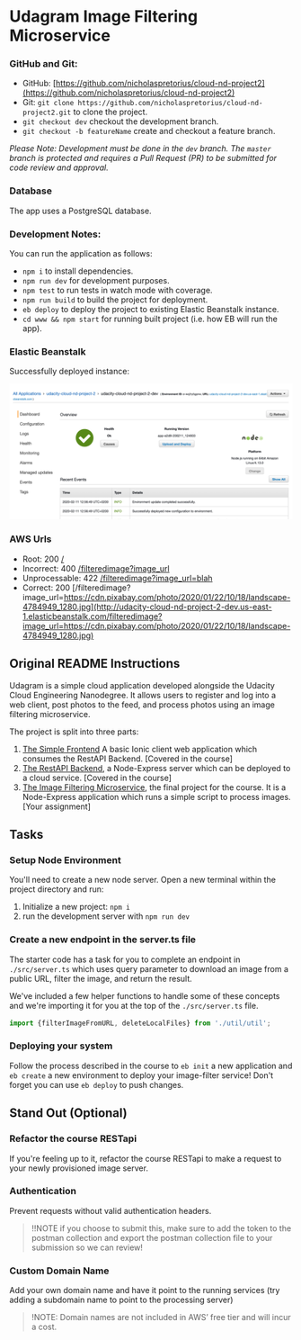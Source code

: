 # Udagram Image Filtering Microservice

### GitHub and Git: 

* GitHub: [https://github.com/nicholaspretorius/cloud-nd-project2](https://github.com/nicholaspretorius/cloud-nd-project2)
* Git: `git clone https://github.com/nicholaspretorius/cloud-nd-project2.git` to clone the project.
* `git checkout dev` checkout the development branch.
* `git checkout -b featureName` create and checkout a feature branch.

*Please Note: Development must be done in the `dev` branch. The `master` branch is protected and requires a Pull Request (PR) to be submitted for code review and approval.*

### Database

The app uses a PostgreSQL database. 


### Development Notes: 

You can run the application as follows: 

* `npm i` to install dependencies.
* `npm run dev` for development purposes.
* `npm test` to run tests in watch mode with coverage.
* `npm run build` to build the project for deployment.
* `eb deploy` to deploy the project to existing Elastic Beanstalk instance.
* `cd www && npm start` for running built project (i.e. how EB will run the app).

### Elastic Beanstalk

Successfully deployed instance: 

![Elastic Beanstalk Running Instance](/deployment_screenshots/elastic-beanstalk-screenshot.png)


### AWS Urls

* Root: 200 [/](http://udacity-cloud-nd-project-2-dev.us-east-1.elasticbeanstalk.com/)
* Incorrect: 400 [/filteredimage?image_url](http://udacity-cloud-nd-project-2-dev.us-east-1.elasticbeanstalk.com/filteredimage?image_url)
* Unprocessable: 422 [/filteredimage?image_url=blah](http://udacity-cloud-nd-project-2-dev.us-east-1.elasticbeanstalk.com/filteredimage?image_url=blah)
* Correct: 200 [/filteredimage?image_url=https://cdn.pixabay.com/photo/2020/01/22/10/18/landscape-4784949_1280.jpg](http://udacity-cloud-nd-project-2-dev.us-east-1.elasticbeanstalk.com/filteredimage?image_url=https://cdn.pixabay.com/photo/2020/01/22/10/18/landscape-4784949_1280.jpg) 



## Original README Instructions

Udagram is a simple cloud application developed alongside the Udacity Cloud Engineering Nanodegree. It allows users to register and log into a web client, post photos to the feed, and process photos using an image filtering microservice.

The project is split into three parts:
1. [The Simple Frontend](https://github.com/udacity/cloud-developer/tree/master/course-02/exercises/udacity-c2-frontend)
A basic Ionic client web application which consumes the RestAPI Backend. [Covered in the course]
2. [The RestAPI Backend](https://github.com/udacity/cloud-developer/tree/master/course-02/exercises/udacity-c2-restapi), a Node-Express server which can be deployed to a cloud service. [Covered in the course]
3. [The Image Filtering Microservice](https://github.com/udacity/cloud-developer/tree/master/course-02/project/image-filter-starter-code), the final project for the course. It is a Node-Express application which runs a simple script to process images. [Your assignment]

## Tasks

### Setup Node Environment

You'll need to create a new node server. Open a new terminal within the project directory and run:

1. Initialize a new project: `npm i`
2. run the development server with `npm run dev`

### Create a new endpoint in the server.ts file

The starter code has a task for you to complete an endpoint in `./src/server.ts` which uses query parameter to download an image from a public URL, filter the image, and return the result.

We've included a few helper functions to handle some of these concepts and we're importing it for you at the top of the `./src/server.ts`  file.

```typescript
import {filterImageFromURL, deleteLocalFiles} from './util/util';
```

### Deploying your system

Follow the process described in the course to `eb init` a new application and `eb create` a new environment to deploy your image-filter service! Don't forget you can use `eb deploy` to push changes.

## Stand Out (Optional)

### Refactor the course RESTapi

If you're feeling up to it, refactor the course RESTapi to make a request to your newly provisioned image server.

### Authentication

Prevent requests without valid authentication headers.
> !!NOTE if you choose to submit this, make sure to add the token to the postman collection and export the postman collection file to your submission so we can review!

### Custom Domain Name

Add your own domain name and have it point to the running services (try adding a subdomain name to point to the processing server)
> !NOTE: Domain names are not included in AWS’ free tier and will incur a cost.
